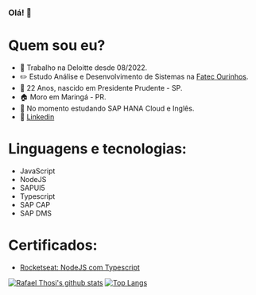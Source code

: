 ### Olá! 👋

# Quem sou eu?
- 🏢 Trabalho na Deloitte desde 08/2022.
- ✏️ Estudo Análise e Desenvolvimento de Sistemas na [Fatec Ourinhos](https://www.fatecourinhos.edu.br/).
- 🎁 22 Anos, nascido em Presidente Prudente - SP.
- 🏠 Moro em Maringá - PR.
- 🌱 No momento estudando SAP HANA Cloud e Inglês.
- 💬 [Linkedin](https://www.linkedin.com/in/rafaelthosi/)

# Linguagens e tecnologias:
-  JavaScript
-  NodeJS
-  SAPUI5
-  Typescript
-  SAP CAP
-  SAP DMS

# Certificados:
- [Rocketseat: NodeJS com Typescript](https://app.rocketseat.com.br/certificates/329c9b49-7bc0-4876-96b0-ad211fc6fa2e)


[![Rafael Thosi's github stats](https://github-readme-stats.vercel.app/api?username=rafaelthosi&show_icons=true&theme=ocean_dark)](https://github.com/rafaelthosi/github-readme-stats)
[![Top Langs](https://github-readme-stats.vercel.app/api/top-langs/?username=rafaelthosi&show_icons=true&theme=ocean_dark)](https://github.com/rafaelthosi/github-readme-stats)
